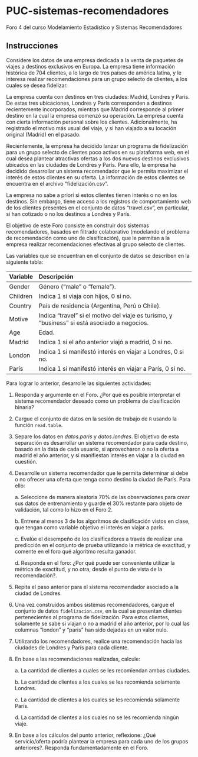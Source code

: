 # PUC-sistemas-recomendadores
Foro 4 del curso Modelamiento Estadístico y Sistemas Recomendadores

## Instrucciones

Considere los datos de una empresa dedicada a la venta de paquetes de viajes a destinos exclusivos en Europa. La empresa tiene información histórica de 704 clientes, a lo largo de tres países de américa latina, y le interesa realizar recomendaciones para un grupo selecto de clientes, a los cuales se desea fidelizar.

La empresa cuenta con destinos en tres ciudades: Madrid, Londres y París. De estas tres ubicaciones, Londres y París corresponden a destinos recientemente incorporados, mientras que Madrid corresponde al primer destino en la cual la empresa comenzó su operación. La empresa cuenta con cierta información personal sobre los clientes. Adicionalmente, ha registrado el motivo más usual del viaje, y si han viajado a su locación original (Madrid) en el pasado.

Recientemente, la empresa ha decidido lanzar un programa de fidelización para un grupo selecto de clientes poco activos en su plataforma web, en el cual desea plantear atractivas ofertas a los dos nuevos destinos exclusivos ubicados en las ciudades de Londres y París. Para ello, la empresa ha decidido desarrollar un sistema recomendador que le permita maximizar el interés de estos clientes en su oferta. La información de estos clientes se encuentra en el archivo “fidelización.csv”.

La empresa no sabe a priori si estos clientes tienen interés o no en los destinos. Sin embargo, tiene acceso a los registros de comportamiento web de los clientes presentes en el conjunto de datos “travel.csv”, en particular, si han cotizado o no los destinos a Londres y París.

El objetivo de este Foro consiste en construir dos sistemas recomendadores, basados en filtrado colaborativo (modelando el problema de recomendación como uno de clasificación), que le permitan a la empresa realizar recomendaciones efectivas al grupo selecto de clientes.

Las variables que se encuentran en el conjunto de datos se describen en la siguiente tabla:

|**Variable**|**Descripción**|
|:-|:---------------|
|Gender | Género (“male” o “female”).|
|Children | Indica 1 si viaja con hijos, 0 si no.|
|Country | País de residencia (Argentina, Perú o Chile).|
Motive | Indica “travel” si el motivo del viaje es turismo, y “business” si está asociado a negocios.|
|Age | Edad.|
|Madrid | Indica 1 si el año anterior viajó a madrid, 0 si no.| 
|London | Indica 1 si manifestó interés en viajar a Londres, 0 si no.|
|París | Indica 1 si manifestó interés en viajar a París, 0 si no.|

Para lograr lo anterior, desarrolle las siguientes actividades:
1. Responda y argumente en el Foro. ¿Por qué es posible interpretar el sistema recomendador deseado como un problema de clasificación binaria?
2. Cargue el conjunto de datos en la sesión de trabajo de `R` usando la función `read.table`.
3. Separe los datos en *datos.paris* y *datos.londres*. El objetivo de esta separación es desarrollar un sistema recomendador para cada destino, basado en la data de cada usuario, si aprovecharon o no la oferta a madrid el año anterior, y si manifiestan interés en viajar a la ciudad en cuestión.
4. Desarrolle un sistema recomendador que le permita determinar si debe o no ofrecer una oferta que tenga como destino la ciudad de París. Para ello:

    a. Seleccione de manera aleatoria 70% de las observaciones para crear sus datos de entrenamiento y guarde el 30% restante para objeto de validación, tal como lo hizo en el Foro 2.

    b. Entrene al menos 3 de los algoritmos de clasificación vistos en clase, que tengan como variable objetivo el interés en viajar a parís.

    c. Evalúe el desempeño de los clasificadores a través de realizar una predicción en el conjunto de prueba utilizando la métrica de exactitud, y comente en el foro qué algoritmo resulta ganador.

    d. Responda en el foro: ¿Por qué puede ser conveniente utilizar la métrica de exactitud, y no otra, desde el punto de vista de la recomendación?.

5. Repita el paso anterior para el sistema recomendador asociado a la ciudad de Londres.
6. Una vez construidos ambos sistemas recomendadores, cargue el conjunto de datos `fidelizacion.csv`, en la cual se presentan clientes pertenecientes al programa de fidelización. Para estos clientes, solamente se sabe si viajan o no a madrid el año anterior, por lo cual las columnas “london” y “paris” han sido dejadas en un valor nulo.
7. Utilizando los recomendadores, realice una recomendación hacia las ciudades de Londres y París para cada cliente.
8. En base a las recomendaciones realizadas, calcule:
    
    a. La cantidad de clientes a cuales se les recomiendan ambas ciudades.
    
    b. La cantidad de clientes a los cuales se les recomienda solamente Londres.
    
    c. La cantidad de clientes a los cuales se les recomienda solamente París.
    
    d. La cantidad de clientes a los cuales no se les recomienda ningún viaje.

9. En base a los cálculos del punto anterior, reflexione: ¿Qué servicio/oferta podría plantear la empresa para cada uno de los grupos anteriores?. Responda fundamentadamente en el Foro.
